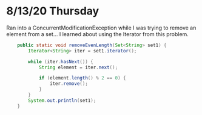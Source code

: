 # 8/13/20 Thursday

Ran into a ConcurrentModificationException while I was trying to remove an element from a set... I learned about using the Iterator from this problem.

```java
    public static void removeEvenLength(Set<String> set1) {
        Iterator<String> iter = set1.iterator();

        while (iter.hasNext()) {
            String element = iter.next();

            if (element.length() % 2 == 0) {
                iter.remove();
            }
        }
        System.out.println(set1);
    }
```

